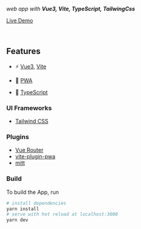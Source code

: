 <p align='left'>
<em>web app with <b>Vue3, Vite, TypeScript, TailwingCss</b></em>
</p>

<p align='left'>
<a href="https://track-spending.netlify.app/">
Live Demo
</a>
</p>

<br>

## Features

- ⚡️ [Vue3](https://github.com/vuejs/vue-next), [Vite](https://github.com/vitejs/vite)

* 📱 [PWA](https://github.com/antfu/vite-plugin-pwa)

* 💫 [TypeScript](https://www.typescriptlang.org/)

### UI Frameworks

- [Tailwind CSS](https://tailwindcss.com/)

### Plugins

- [Vue Router](https://github.com/vuejs/vue-router)
- [vite-plugin-pwa](https://github.com/antfu/vite-plugin-pwa)
- [mitt](https://www.npmjs.com/package/mitt)

### Build

To build the App, run

```bash
# install dependencies
yarn install
# serve with hot reload at localhost:3000
yarn dev
```
